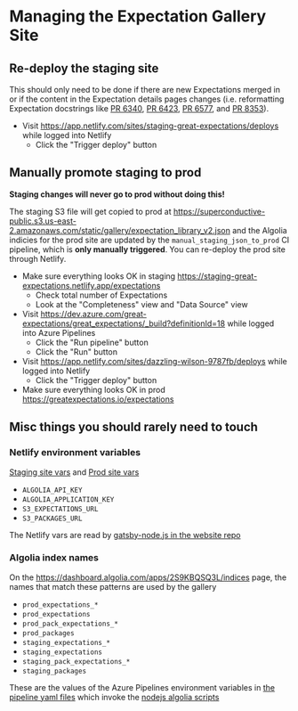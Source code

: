 Managing the Expectation Gallery Site
=====================================

## Re-deploy the staging site

This should only need to be done if there are new Expectations merged in or if the content in the Expectation details pages changes (i.e. reformatting Expectation docstrings like [PR 6340](https://github.com/great-expectations/great_expectations/pull/6340), [PR 6423](https://github.com/great-expectations/great_expectations/pull/6423), [PR 6577](https://github.com/great-expectations/great_expectations/pull/6577), and [PR 8353](https://github.com/great-expectations/great_expectations/pull/8353)).

- Visit <https://app.netlify.com/sites/staging-great-expectations/deploys> while logged into Netlify
    - Click the "Trigger deploy" button

## Manually promote staging to prod

**Staging changes will never go to prod without doing this!**

The staging S3 file will get copied to prod at <https://superconductive-public.s3.us-east-2.amazonaws.com/static/gallery/expectation_library_v2.json> and the Algolia indicies for the prod site are updated by the `manual_staging_json_to_prod` CI pipeline, which is **only manually triggered**. You can re-deploy the prod site through Netlify.

- Make sure everything looks OK in staging <https://staging-great-expectations.netlify.app/expectations>
    - Check total number of Expectations
    - Look at the "Completeness" view and "Data Source" view
- Visit <https://dev.azure.com/great-expectations/great_expectations/_build?definitionId=18> while logged into Azure Pipelines
    - Click the "Run pipeline" button
    - Click the "Run" button
- Visit <https://app.netlify.com/sites/dazzling-wilson-9787fb/deploys> while logged into Netlify
    - Click the "Trigger deploy" button
- Make sure everything looks OK in prod <https://greatexpectations.io/expectations>

## Misc things you should rarely need to touch

### Netlify environment variables

[Staging site vars](https://app.netlify.com/sites/staging-great-expectations/configuration/env) and [Prod site vars](https://app.netlify.com/sites/dazzling-wilson-9787fb/configuration/env)

- `ALGOLIA_API_KEY`
- `ALGOLIA_APPLICATION_KEY`
- `S3_EXPECTATIONS_URL`
- `S3_PACKAGES_URL`

The Netlify vars are read by [gatsby-node.js in the website repo](https://github.com/greatexpectationslabs/great-expectations-io/blob/main/gatsby-node.js)

### Algolia index names

On the <https://dashboard.algolia.com/apps/2S9KBQSQ3L/indices> page, the names that match these patterns are used by the gallery

- `prod_expectations_*`
- `prod_expectations`
- `prod_pack_expectations_*`
- `prod_packages`
- `staging_expectations_*`
- `staging_expectations`
- `staging_pack_expectations_*`
- `staging_packages`

These are the values of the Azure Pipelines environment variables in [the pipeline yaml files](https://github.com/great-expectations/great_expectations/tree/develop/docs/expectation_gallery) which invoke the [nodejs algolia scripts](https://github.com/great-expectations/great_expectations/tree/develop/assets/scripts/AlgoliaScripts)
